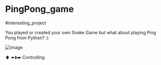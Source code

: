 # PingPong_game

#interesting_project

You played or created your own Snake Game but what about playing Ping Pong from Python? :)

![image](https://github.com/eshonxodjayev01/PingPong_game/assets/93433600/c777f98f-35db-4078-8bfb-b5ba46a2bf77)



  ⬆️
⬅️⬇️➡️
Controlling
